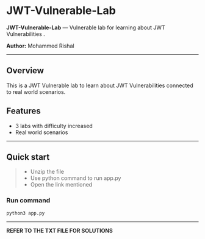 # JWT-Vulnerable-Lab

**JWT-Vulnerable-Lab** — Vulnerable lab for learning about JWT Vulnerabilities .

**Author:** Mohammed Rishal

---

## Overview

This is a JWT Vulnerable lab to learn about JWT Vulnerabilities connected to real world scenarios.



## Features

- 3 labs with difficulty increased
- Real world scenarios


---

## Quick start

> - Unzip the file
> - Use python command to run app.py 
> - Open the link mentioned


### Run command
```bash
python3 app.py
```
--- 

**REFER TO THE TXT FILE FOR SOLUTIONS**
